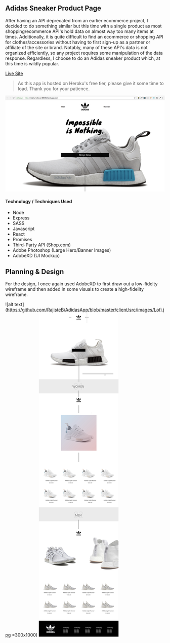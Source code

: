 ## Adidas Sneaker Product Page
After having an API deprecated from an earlier ecommerce project, I decided to do something similar but this time with a single product as most shopping/ecommerce API's hold data on almost way too many items at times. Additionally, it is quite difficult to find an ecommerce or shopping API for clothes/accessories without having to first sign-up as a partner or affiliate of the site or brand. Notably, many of these API's data is not organized efficiently, so any project requires some manipulation of the data response. Regardless, I choose to do an Adidas sneaker product which, at this time is wildly popular.

[Live Site](https://mighty-hollows-88646.herokuapp.com/)
> As this app is hosted on Heroku's free tier, please give it some time to load. Thank you for your patience.

![alt text](https://github.com/RajisteB/AdidasApp/blob/master/client/src/images/Adidas-SC.png)




#### Technology / Techniques Used
* Node
* Express
* SASS
* Javascript
* React
* Promises
* Third-Party API (Shop.com)
* Adobe Photoshop (Large Hero/Banner Images)
* AdobeXD (UI Mockup)

## Planning & Design
For the design, I once again used AdobeXD to first draw out a low-fidelty wireframe and then added in some visuals to create a high-fidelity wireframe. 

![alt text](https://github.com/RajisteB/AdidasApp/blob/master/client/src/images/Lofi.jpg =300x1000) 
![alt text](https://github.com/RajisteB/AdidasApp/blob/master/client/src/images/Adidas%20-%20Hi-Fi%20Wireframe.jpg "Hi Fidelity Wirefram")
